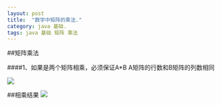 ```yaml
---
layout: post
title:  "数学中矩阵的乘法."
category: java 基础.
tags: java 基础 矩阵 乘法
---
```



##矩阵乘法

####1、如果是两个矩阵相乘，必须保证A*B A矩阵的行数和B矩阵的列数相同



![](https://ywendy.github.io/img/juzhensuanfa-1.png)	



##相乘结果
![](https://ywendy.github.io/img/juzhensuanfa.png)	